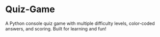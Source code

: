 # Quiz-Game
A Python console quiz game with multiple difficulty levels, color-coded answers, and scoring. Built for learning and fun!

